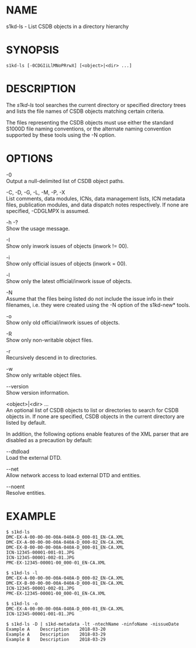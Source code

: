 NAME
====

s1kd-ls - List CSDB objects in a directory hierarchy

SYNOPSIS
========

    s1kd-ls [-0CDGIiLlMNoPRrwX] [<object>|<dir> ...]

DESCRIPTION
===========

The *s1kd-ls* tool searches the current directory or specified directory
trees and lists the file names of CSDB objects matching certain
criteria.

The files representing the CSDB objects must use either the standard
S1000D file naming conventions, or the alternate naming convention
supported by these tools using the -N option.

OPTIONS
=======

-0  
Output a null-delimited list of CSDB object paths.

-C, -D, -G, -L, -M, -P, -X  
List comments, data modules, ICNs, data management lists, ICN metadata
files, publication modules, and data dispatch notes respectively. If
none are specified, -CDGLMPX is assumed.

-h -?  
Show the usage message.

-I  
Show only inwork issues of objects (inwork != 00).

-i  
Show only official issues of objects (inwork = 00).

-l  
Show only the latest official/inwork issue of objects.

-N  
Assume that the files being listed do not include the issue info in
their filenames, i.e. they were created using the -N option of the
s1kd-new\* tools.

-o  
Show only old official/inwork issues of objects.

-R  
Show only non-writable object files.

-r  
Recursively descend in to directories.

-w  
Show only writable object files.

--version  
Show version information.

&lt;object&gt;\|&lt;dir&gt; ...  
An optional list of CSDB objects to list or directories to search for
CSDB objects in. If none are specified, CSDB objects in the current
directory are listed by default.

In addition, the following options enable features of the XML parser
that are disabled as a precaution by default:

--dtdload  
Load the external DTD.

--net  
Allow network access to load external DTD and entities.

--noent  
Resolve entities.

EXAMPLE
=======

    $ s1kd-ls
    DMC-EX-A-00-00-00-00A-040A-D_000-01_EN-CA.XML
    DMC-EX-A-00-00-00-00A-040A-D_000-02_EN-CA.XML
    DMC-EX-B-00-00-00-00A-040A-D_000-01_EN-CA.XML
    ICN-12345-00001-001-01.JPG
    ICN-12345-00001-002-01.JPG
    PMC-EX-12345-00001-00_000-01_EN-CA.XML

    $ s1kd-ls -l
    DMC-EX-A-00-00-00-00A-040A-D_000-02_EN-CA.XML
    DMC-EX-B-00-00-00-00A-040A-D_000-01_EN-CA.XML
    ICN-12345-00001-002-01.JPG
    PMC-EX-12345-00001-00_000-01_EN-CA.XML

    $ s1kd-ls -o
    DMC-EX-A-00-00-00-00A-040A-D_000-01_EN-CA.XML
    ICN-12345-00001-001-01.JPG

    $ s1kd-ls -D | s1kd-metadata -lt -ntechName -ninfoName -nissueDate
    Example A    Description    2018-03-20
    Example A    Description    2018-03-29
    Example B    Description    2018-03-29
